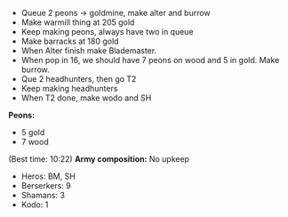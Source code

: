 
- Queue 2 peons -> goldmine, make alter and burrow 
- Make warmill thing at 205 gold
- Keep making peons, always have two in queue
- Make barracks at 180 gold 
- When Alter finish make Blademaster.
- When pop in 16, we should have 7 peons on wood and 5 in gold. Make burrow.
- Que 2 headhunters, then go T2 
- Keep making headhunters 
- When T2 done, make wodo and SH 




**Peons:**
- 5 gold 
- 7 wood

(Best time: 10:22)
**Army composition:** No upkeep 
- Heros: BM, SH
- Berserkers: 9
- Shamans: 3
- Kodo: 1 

